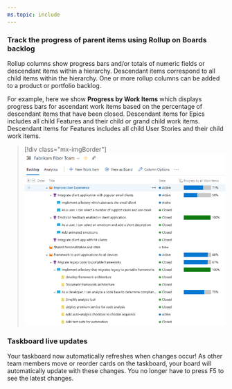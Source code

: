 ```yaml
---
ms.topic: include
---
```


### Track the progress of parent items using Rollup on Boards backlog

Rollup columns show progress bars and/or totals of numeric fields or descendant items within a hierarchy. Descendant items correspond to all child items within the hierarchy. One or more rollup columns can be added to a product or portfolio backlog.

For example, here we show **Progress by Work Items** which displays progress bars for ascendant work items based on the percentage of descendant items that have been closed. Descendant items for Epics includes all child Features and their child or grand child work items. Descendant items for Features includes all child User Stories and their child work items.

> [!div class="mx-imgBorder"]
> ![Badge](../../media/157_15.png)

### Taskboard live updates

Your taskboard now automatically refreshes when changes occur! As other team members move or reorder cards on the taskboard, your board will automatically update with these changes. You no longer have to press F5 to see the latest changes.
